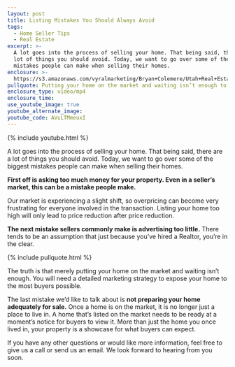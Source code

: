 ```yaml
---
layout: post
title: Listing Mistakes You Should Always Avoid
tags:
  - Home Seller Tips
  - Real Estate
excerpt: >-
  A lot goes into the process of selling your home. That being said, there are a
  lot of things you should avoid. Today, we want to go over some of the biggest
  mistakes people can make when selling their homes.
enclosure: >-
  https://s3.amazonaws.com/vyralmarketing/Bryan+Colemere/Utah+Real+Estate-+Are+you+guilty+of+making+these+listing+mistakes%253F.mp4
pullquote: Putting your home on the market and waiting isn’t enough to successfully sell.
enclosure_type: video/mp4
enclosure_time:
use_youtube_image: true
youtube_alternate_image:
youtube_code: AVuLTMmeuxI
---
```


{% include youtube.html %}

A lot goes into the process of selling your home. That being said, there are a lot of things you should avoid. Today, we want to go over some of the biggest mistakes people can make when selling their homes.

**First off is asking too much money for your property. Even in a seller’s market, this can be a mistake people make.**

Our market is experiencing a slight shift, so overpricing can become very frustrating for everyone involved in the transaction. Listing your home too high will only lead to price reduction after price reduction.

**The next mistake sellers commonly make is advertising too little.** There tends to be an assumption that just because you’ve hired a Realtor, you’re in the clear.

{% include pullquote.html %}

The truth is that merely putting your home on the market and waiting isn’t enough. You will need a detailed marketing strategy to expose your home to the most buyers possible.

The last mistake we’d like to talk about is **not preparing your home adequately for sale.** Once a home is on the market, it is no longer just a place to live in. A home that’s listed on the market needs to be ready at a moment’s notice for buyers to view it. More than just the home you once lived in, your property is a showcase for what buyers can expect.

If you have any other questions or would like more information, feel free to give us a call or send us an email. We look forward to hearing from you soon.
